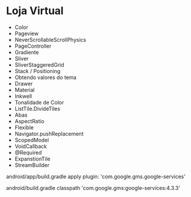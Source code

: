 # Loja Virtual

* Color
* Pageview
* NeverScrollableScrollPhysics
* PageController
* Gradiente
* Sliver
* SliverStaggeredGrid
* Stack / Positioning
* Obtendo valores do tema
* Drawer
* Material
* Inkwell
* Tonalidade de Color
* ListTile.DivideTiles
* Abas
* AspectRatio
* Flexible
* Navigator.pushReplacement
* ScopedModel
* VoidCallback
* @Required
* ExpanstionTile
* StreamBuilder

android/app/build.gradle
apply plugin: 'com.google.gms.google-services'

android/build.gradle
classpath 'com.google.gms:google-services:4.3.3'